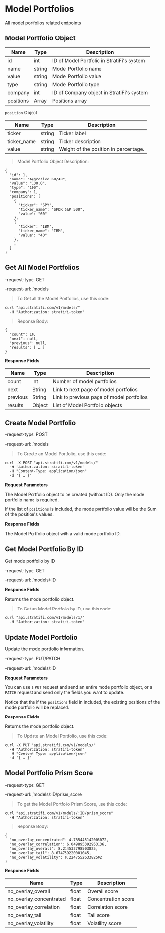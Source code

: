 # Model Portfolios

All model portfolios related endpoints

## Model Portfolio Object

Name | Type | Description
-----|------|------------
id | int | ID of Model Portfolio in StratiFi's system
name |string | Model Portfolio name
value |string | Model Portfolio value
type |string | Model Portfolio type
company |int | ID of Company object in StratiFi's system
positions | Array | Positions array

`position` Object

Name | Type | Description
-----|------|------------
ticker |string | Ticker label
ticker_name |string | Ticker description
value |string | Weight of the position in percentage.

> Model Portfolio Object Description:

```shell
{
  "id": 1,
  "name": "Aggresive 60/40",
  "value": "100.0",
  "type": "100",
  "company": 1,
  "positions": [
    {
      "ticker": "SPY",
      "ticker_name": "SPDR S&P 500",
      "value": "60"
    },
    {
      "ticker": "IBM",
      "ticker_name": "IBM",
      "value": "40"
    },
    …
  ]
}

```

## Get All Model Portfolios

-request-type: GET

-request-url: /models

> To Get all the Model Portfolios, use this code:

```shell
curl "api.stratifi.com/v1/models/"
  -H "Authorization: stratifi-token"
```

> Reponse Body:

```shell
{
  "count": 10,
  "next": null,
  "previous": null,
  "results": [ … ]
}
```

**Response Fields**

Name | Type | Description
-----|------|------------
count | int | Number of model portfolios
next | String | Link to next page of model portfolios
previous | String | Link to previous page of model portfolios
results | Object | List of Model Portfolio objects


## Create Model Portfolio

-request-type: POST

-request-url: /models

> To Create an Model Portfolio, use this code:

```shell
curl -X POST "api.stratifi.com/v1/models/"
  -H "Authorization: stratifi-token"
  -H "Content-Type: application/json"
  -d '{ … }'
```

**Request Parameters**

The Model Portfolio object to be created (without ID). Only the mode portfolio name is required.

If the list of `positions` is included, the mode portfolio value will be the Sum of the position's values.


**Response Fields**

The Model Portfolio object with a valid mode portfolio ID.


## Get Model Portfolio By ID

Get mode portfolio by ID

-request-type: GET

-request-url: /models/:ID


**Response Fields**

Returns the mode portfolio object.

> To Get an Model Portfolio by ID, use this code:

```shell
curl "api.stratifi.com/v1/models/1/"
  -H "Authorization: stratifi-token"
```


## Update Model Portfolio

Update the mode portfolio information.

-request-type: PUT/PATCH

-request-url: /models/:ID


**Request Parameters**

You can use a `PUT` request and send an entire mode portfolio object, or a `PATCH` request and send only the fields you want to update.

Notice that the if the `positions` field in included, the existing positions of the mode portfolio will be replaced.


**Response Fields**

Returns the mode portfolio object.

> To Update an Model Portfolio, use this code:

```shell
curl -X PUT "api.stratifi.com/v1/models/"
  -H "Authorization: stratifi-token"
  -H "Content-Type: application/json"
  -d '{ … }'
```

## Model Portfolio Prism Score

-request-type: GET

-request-url: /models/:ID/prism_score

> To get the Model Portfolio Prism Score, use this code:

```shell
curl "api.stratifi.com/v1/models/:ID/prism_score"
  -H "Authorization: stratifi-token"
```

> Reponse Body:

```shell
{
  "no_overlay_concentrated": 4.785445142005072,
  "no_overlay_correlation": 6.049895392953136,
  "no_overlay_overall": 8.214532798503825,
  "no_overlay_tail": 8.674759220001045,
  "no_overlay_volatility": 9.224755263382502
}
```

**Response Fields**

Name | Type | Description
-----|------|------------
no_overlay_overall | float | Overall score
no_overlay_concentrated | float | Concentration score
no_overlay_correlation | float | Correlation score
no_overlay_tail | float | Tail score
no_overlay_volatility | float | Volatility score
